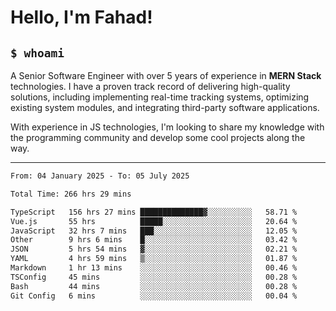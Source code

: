<h1>Hello, I'm Fahad!</h1>

<h2><code>$ whoami</code></h2>

A Senior Software Engineer with over 5 years of experience in **MERN Stack** technologies. I have a proven track record of delivering high-quality solutions, including implementing real-time tracking systems, optimizing existing system modules, and integrating third-party software applications.

With experience in JS technologies, I'm looking to share my knowledge with the programming community and develop some cool projects along the way.

---

<!--START_SECTION:waka-->

```txt
From: 04 January 2025 - To: 05 July 2025

Total Time: 266 hrs 29 mins

TypeScript   156 hrs 27 mins ██████████████▓░░░░░░░░░░   58.71 %
Vue.js       55 hrs          █████░░░░░░░░░░░░░░░░░░░░   20.64 %
JavaScript   32 hrs 7 mins   ███░░░░░░░░░░░░░░░░░░░░░░   12.05 %
Other        9 hrs 6 mins    █░░░░░░░░░░░░░░░░░░░░░░░░   03.42 %
JSON         5 hrs 54 mins   ▓░░░░░░░░░░░░░░░░░░░░░░░░   02.21 %
YAML         4 hrs 59 mins   ▒░░░░░░░░░░░░░░░░░░░░░░░░   01.87 %
Markdown     1 hr 13 mins    ░░░░░░░░░░░░░░░░░░░░░░░░░   00.46 %
TSConfig     45 mins         ░░░░░░░░░░░░░░░░░░░░░░░░░   00.28 %
Bash         44 mins         ░░░░░░░░░░░░░░░░░░░░░░░░░   00.28 %
Git Config   6 mins          ░░░░░░░░░░░░░░░░░░░░░░░░░   00.04 %
```

<!--END_SECTION:waka-->

<!--
**heyFahad/heyFahad** is a ✨ _special_ ✨ repository because its `README.md` (this file) appears on your GitHub profile.

Here are some ideas to get you started:

- 🔭 I’m currently working on ...
- 🌱 I’m currently learning ...
- 👯 I’m looking to collaborate on ...
- 🤔 I’m looking for help with ...
- 💬 Ask me about ...
- 📫 How to reach me: ...
- 😄 Pronouns: ...
- ⚡ Fun fact: ...
-->
